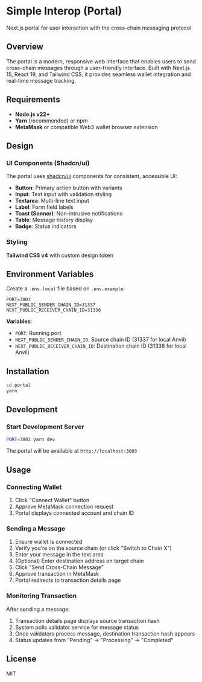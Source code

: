 # Simple Interop (Portal)

Next.js portal for user interaction with the cross-chain messaging protocol.

## Overview

The portal is a modern, responsive web interface that enables users to send cross-chain messages through a user-friendly interface. Built with Next.js 15, React 19, and Tailwind CSS, it provides seamless wallet integration and real-time message tracking.

## Requirements

- **Node.js v22+**
- **Yarn** (recommended) or npm
- **MetaMask** or compatible Web3 wallet browser extension

## Design

### UI Components (Shadcn/ui)

The portal uses [shadcn/ui](https://ui.shadcn.com/) components for consistent, accessible UI:

- **Button**: Primary action button with variants
- **Input**: Text input with validation styling
- **Textarea**: Multi-line text input
- **Label**: Form field labels
- **Toast (Sonner)**: Non-intrusive notifications
- **Table**: Message history display
- **Badge**: Status indicators

### Styling

**Tailwind CSS v4** with custom design token

## Environment Variables

Create a `.env.local` file based on `.env.example`:

```env
PORT=3003
NEXT_PUBLIC_SENDER_CHAIN_ID=31337
NEXT_PUBLIC_RECEIVER_CHAIN_ID=31338
```

**Variables**:
- `PORT`: Running port
- `NEXT_PUBLIC_SENDER_CHAIN_ID`: Source chain ID (31337 for local Anvil)
- `NEXT_PUBLIC_RECEIVER_CHAIN_ID`: Destination chain ID (31338 for local Anvil)

## Installation

```bash
cd portal
yarn
```

## Development

### Start Development Server

```bash
PORT=3003 yarn dev
```

The portal will be available at `http://localhost:3003`

## Usage

### Connecting Wallet

1. Click "Connect Wallet" button
2. Approve MetaMask connection request
3. Portal displays connected account and chain ID

### Sending a Message

1. Ensure wallet is connected
2. Verify you're on the source chain (or click "Switch to Chain X")
3. Enter your message in the text area
4. (Optional) Enter destination address on target chain
5. Click "Send Cross-Chain Message"
6. Approve transaction in MetaMask
7. Portal redirects to transaction details page

### Monitoring Transaction

After sending a message:
1. Transaction details page displays source transaction hash
2. System polls validator service for message status
3. Once validators process message, destination transaction hash appears
4. Status updates from "Pending" → "Processing" → "Completed"

## License

MIT
